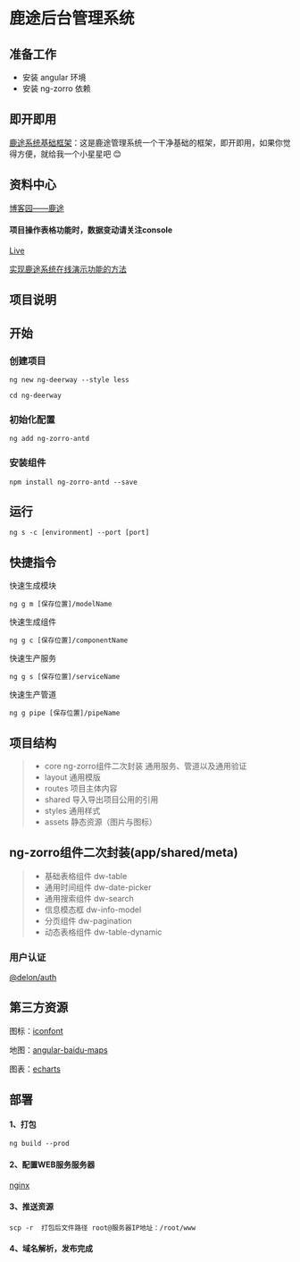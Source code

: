 # 鹿途后台管理系统
## 准备工作
* 安装 angular 环境
* 安装 ng-zorro 依赖
## 即开即用
[鹿途系统基础框架](https://github.com/ZhouRenYou/ng-project)：这是鹿途管理系统一个干净基础的框架，即开即用，如果你觉得方便，就给我一个小星星吧 😊
## 资料中心

[博客园——鹿途](https://www.cnblogs.com/zry2510/category/1096539.html)

#### 项目操作表格功能时，数据变动请关注console

[Live](https://zhourenyou.github.io/web-deerway/) 

[实现鹿途系统在线演示功能的方法](https://www.zhourenyou.com/2019/03/25/ng-page/#more)

## 项目说明

## 开始

### 创建项目
`
ng new ng-deerway --style less
`

`
cd ng-deerway
`
### 初始化配置
`
ng add ng-zorro-antd
`
### 安装组件   
`
npm install ng-zorro-antd --save
`
## 运行

`ng s -c [environment] --port [port]`


## 快捷指令

快速生成模块

`
ng g m [保存位置]/modelName
`

快速生成组件

`
ng g c [保存位置]/componentName
`

快速生产服务

`
ng g s [保存位置]/serviceName
`

快速生产管道

`
ng g pipe [保存位置]/pipeName
`


## 项目结构

> * core ng-zorro组件二次封装 通用服务、管道以及通用验证
> * layout   通用模版
> * routes   项目主体内容
> * shared   导入导出项目公用的引用
> * styles   通用样式
> * assets   静态资源（图片与图标）

## ng-zorro组件二次封装(app/shared/meta)
> * 基础表格组件 dw-table
> * 通用时间组件 dw-date-picker
> * 通用搜索组件 dw-search
> * 信息模态框 dw-info-model
> * 分页组件 dw-pagination
> * 动态表格组件 dw-table-dynamic

### 用户认证

[@delon/auth](https://ng-alain.com/auth/getting-started)

## 第三方资源

图标：[iconfont](http://iconfont.cn)

地图：[angular-baidu-maps](https://github.com/cipchk/angular-baidu-maps)

图表：[echarts](http://echarts.baidu.com/index.html)

## 部署

#### 1、打包
`
ng build --prod
`
#### 2、配置WEB服务服务器
[nginx](http://www.nginx.cn/doc/)

#### 3、推送资源

`
scp -r  打包后文件路径 root@服务器IP地址：/root/www
`
#### 4、域名解析，发布完成


